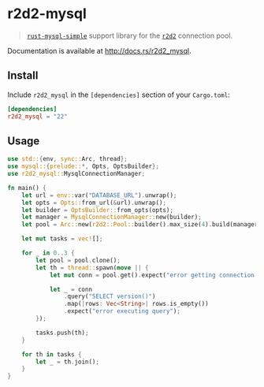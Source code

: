 # r2d2-mysql

> [`rust-mysql-simple`](https://github.com/blackbeam/rust-mysql-simple) support library for the [`r2d2`](https://github.com/sfackler/r2d2) connection pool.

Documentation is available at <http://docs.rs/r2d2_mysql>.

## Install

Include `r2d2_mysql` in the `[dependencies]` section of your `Cargo.toml`:

```toml
[dependencies]
r2d2_mysql = "22"
```

## Usage

```rust
use std::{env, sync::Arc, thread};
use mysql::{prelude::*, Opts, OptsBuilder};
use r2d2_mysql::MysqlConnectionManager;

fn main() {
    let url = env::var("DATABASE_URL").unwrap();
    let opts = Opts::from_url(&url).unwrap();
    let builder = OptsBuilder::from_opts(opts);
    let manager = MysqlConnectionManager::new(builder);
    let pool = Arc::new(r2d2::Pool::builder().max_size(4).build(manager).unwrap());

    let mut tasks = vec![];

    for _ in 0..3 {
        let pool = pool.clone();
        let th = thread::spawn(move || {
            let mut conn = pool.get().expect("error getting connection from pool");

            let _ = conn
                .query("SELECT version()")
                .map(|rows: Vec<String>| rows.is_empty())
                .expect("error executing query");
        });

        tasks.push(th);
    }

    for th in tasks {
        let _ = th.join();
    }
}
```
